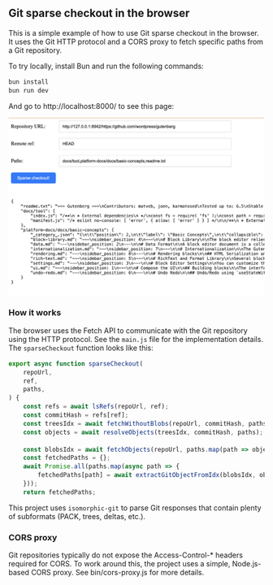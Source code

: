 ## Git sparse checkout in the browser

This is a simple example of how to use Git sparse checkout in the browser. It uses the Git HTTP protocol and a CORS proxy to fetch specific paths from a Git repository.

To try locally, install Bun and run the following commands:

```sh
bun install
bun run dev
```

And go to http://localhost:8000/ to see this page:

![Demo screenshot](https://raw.githubusercontent.com/adamziel/git-sparse-checkout-in-js/trunk/screen.png)

### How it works

The browser uses the Fetch API to communicate with the Git repository using the HTTP protocol. See the `main.js` file for the implementation details. The `sparseCheckout` function looks like this:

```js
export async function sparseCheckout(
    repoUrl,
    ref,
    paths,
) {
    const refs = await lsRefs(repoUrl, ref);
    const commitHash = refs[ref];
    const treesIdx = await fetchWithoutBlobs(repoUrl, commitHash, paths);
    const objects = await resolveObjects(treesIdx, commitHash, paths);

    const blobsIdx = await fetchObjects(repoUrl, paths.map(path => objects[path].oid));
    const fetchedPaths = {};
    await Promise.all(paths.map(async path => {
        fetchedPaths[path] = await extractGitObjectFromIdx(blobsIdx, objects[path].oid)
    }));
    return fetchedPaths;
```

This project uses `isomorphic-git` to parse Git responses that contain plenty of subformats (PACK, trees, deltas, etc.).

### CORS proxy

Git repositories typically do not expose the Access-Control-* headers required for CORS. To work around this, the project uses a simple, Node.js-based CORS proxy. See bin/cors-proxy.js for more details.

